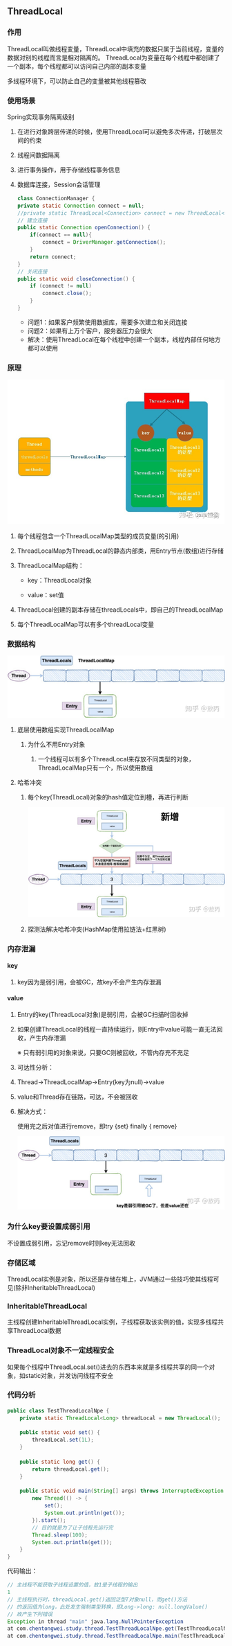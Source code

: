 ## ThreadLocal

### 作用

ThreadLocal叫做线程变量，ThreadLocal中填充的数据只属于当前线程，变量的数据对别的线程而言是相对隔离的。
ThreadLocal为变量在每个线程中都创建了一个副本，每个线程都可以访问自己内部的副本变量

多线程环境下，可以防止自己的变量被其他线程篡改

### 使用场景

Spring实现事务隔离级别

1. 在进行对象跨层传递的时候，使用ThreadLocal可以避免多次传递，打破层次间的约束

2. 线程间数据隔离

3. 进行事务操作，用于存储线程事务信息

4. 数据库连接，Session会话管理

    ```java
    class ConnectionManager {
    private static Connection connect = null;
    //private static ThreadLocal<Connection> connect = new ThreadLocal<>();
    // 建立连接
    public static Connection openConnection() {
        if(connect == null){
            connect = DriverManager.getConnection();
        }
        return connect;
    }
    // 关闭连接
    public static void closeConnection() {
        if (connect != null)
            connect.close();
        }
    }
    ```

    * 问题1：如果客户频繁使用数据库，需要多次建立和关闭连接
    * 问题2：如果有上万个客户，服务器压力会很大
    * 解决：使用ThreadLocal在每个线程中创建一个副本，线程内部任何地方都可以使用

### 原理

![ThreadLocalDataStructure2.png](images/ThreadLocalDataStructure2.png)

1. 每个线程包含一个ThreadLocalMap类型的成员变量(的引用)

2. ThreadLocalMap为ThreadLocal的静态内部类，用Entry节点(数组)进行存储

3. ThreadLocalMap结构：

   * key：ThreadLocal对象
     
   * value：set值
   
3. ThreadLocal创建的副本存储在threadLocals中，即自己的ThreadLocalMap

4. 每个ThreadLocalMap可以有多个threadLocal变量

### 数据结构

![ThreadLocalDataStructure.png](images/ThreadLocalDataStructure.png)

1. 底层使用数组实现ThreadLocalMap

   1. 为什么不用Entry对象
      
      1. 一个线程可以有多个ThreadLocal来存放不同类型的对象，ThreadLocalMap只有一个，所以使用数组
   
2. 哈希冲突

   1. 每个key(ThreadLocal)对象的hash值定位到槽，再进行判断

      ![ThreadLocalInsert.png](images/ThreadLocalInsert.png)
   
   2. 探测法解决哈希冲突(HashMap使用拉链法+红黑树)

### 内存泄漏

#### key

1. key因为是弱引用，会被GC，故key不会产生内存泄漏

#### value

1. Entry的key(ThreadLocal对象)是弱引用，会被GC扫描时回收掉

2. 如果创建ThreadLocal的线程一直持续运行，则Entry中value可能一直无法回收，产生内存泄漏

   ※ 只有弱引用的对象来说，只要GC则被回收，不管内存充不充足

3.  可达性分析：

   1. Thread->ThreadLocalMap->Entry(key为null)->value

   2. value和Thread存在链路，可达，不会被回收

4. 解决方式：

   使用完之后对值进行remove，即try {set} finally { remove}

   ![ThreadLocalMemoryHeap.png](images/ThreadLocalMemoryHeap.png)

### 为什么key要设置成弱引用

不设置成弱引用，忘记remove时则key无法回收

### 存储区域

ThreadLocal实例是对象，所以还是存储在堆上，JVM通过一些技巧使其线程可见(除非InheritableThreadLocal)

### InheritableThreadLocal

主线程创建InheritableThreadLocal实例，子线程获取该实例的值，实现多线程共享ThreadLocal数据

### ThreadLocal对象不一定线程安全

如果每个线程中ThreadLocal.set()进去的东西本来就是多线程共享的同一个对象，如static对象，并发访问线程不安全

### 代码分析

```java
public class TestThreadLocalNpe {
    private static ThreadLocal<Long> threadLocal = new ThreadLocal();

    public static void set() {
        threadLocal.set(1L);
    }

    public static long get() {
        return threadLocal.get();
    }

    public static void main(String[] args) throws InterruptedException {
        new Thread(() -> {
            set();
            System.out.println(get());
        }).start();
        // 目的就是为了让子线程先运行完
        Thread.sleep(100);
        System.out.println(get());
    }
}
```

代码输出：
```java
// 主线程不能获取子线程设置的值，故1是子线程的输出
1
// 主线程执行时，threadLocal.get()返回泛型T对象null，而get()方法
// 的返回值为long，此处发生强制类型转换，即Long->long: null.longValue()
// 故产生下列错误
Exception in thread "main" java.lang.NullPointerException
at com.chentongwei.study.thread.TestThreadLocalNpe.get(TestThreadLocalNpe.java:16)
at com.chentongwei.study.thread.TestThreadLocalNpe.main(TestThreadLocalNpe.java:26)
```

